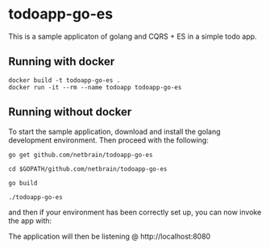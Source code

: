 # todoapp-go-es

This is a sample applicaton of golang and CQRS + ES in a simple todo app. 

## Running with docker

```
docker build -t todoapp-go-es .
docker run -it --rm --name todoapp todoapp-go-es
```

## Running without docker

To start the sample application, download and install the golang development environment. Then proceed with the following:

```
go get github.com/netbrain/todoapp-go-es

cd $GOPATH/github.com/netbrain/todoapp-go-es

go build

./todoapp-go-es
```
and then if your environment has been correctly set up, you can now invoke the app with: 

The application will then be listening @ http://localhost:8080
